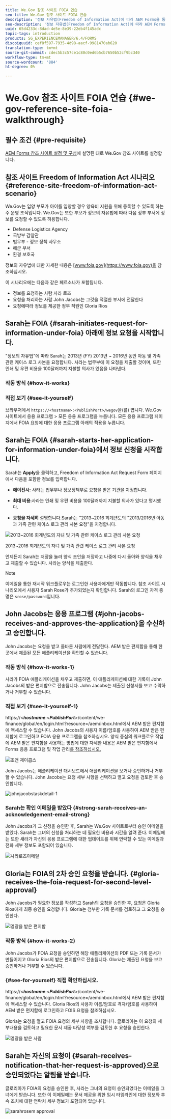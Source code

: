 ```yaml
---
title: We.Gov 참조 사이트 FOIA 연습
seo-title: We.Gov 참조 사이트 FOIA 연습
description: '정보 자유법(Freedom of Information Act)에 따라 AEM Forms을 통해 공공 기관이 개인 사용자가 요청한 정보를 어떻게 받고 제공할 수 있는지 알아보려면 We.Gov 참조 사이트 연습을 참조하십시오. '
seo-description: '정보 자유법(Freedom of Information Act)에 따라 AEM Forms을 통해 공공 기관이 개인 사용자가 요청한 정보를 어떻게 받고 제공할 수 있는지 알아보려면 We.Gov 참조 사이트 연습을 참조하십시오. '
uuid: 65d4233c-8dad-4e5e-8e39-22eb4f145adc
topic-tags: introduction
products: SG_EXPERIENCEMANAGER/6.4/FORMS
discoiquuid: cef8f597-7935-4d98-aacf-9981470ab620
translation-type: tm+mt
source-git-commit: cdec5b3c57ce1c80c0ed6b5cb7650b52cf9bc340
workflow-type: tm+mt
source-wordcount: '884'
ht-degree: 0%

---
```



# We.Gov 참조 사이트 FOIA 연습 {#we-gov-reference-site-foia-walkthrough}

## 필수 조건 {#pre-requisite}

[AEM Forms 참조 사이트 설정 및 구성](/help/forms/using/setup-reference-sites.md)에 설명된 대로 We.Gov 참조 사이트를 설정합니다.

## 참조 사이트 Freedom of Information Act 시나리오 {#reference-site-freedom-of-information-act-scenario}

We.Gov는 입양 부모가 아이를 입양할 경우 양육비 지원을 위해 등록할 수 있도록 하는 주 운영 조직입니다. We.Gov는 또한 부모가 정보의 자유법에 따라 다음 정부 부서에 정보를 요청할 수 있도록 허용합니다.

* Defense Logistics Agency
* 국방부 감찰관
* 법무부 - 정보 정책 사무소
* 해군 부서
* 환경 보호국

정보의 자유법에 대한 자세한 내용은 [www.foia.gov](https://www.foia.gov)을 참조하십시오.

이 시나리오에는 다음과 같은 페르소나가 포함됩니다.

* 정보를 요청하는 사람 사라 로즈
* 요청을 처리하는 사람 John Jacobs는 그것을 적절한 부서에 전달한다
* 요청에따라 정보를 제공한 정부 직원인 Gloria Rios

## Sarah는 FOIA {#sarah-initiates-request-for-information-under-foia} 아래에 정보 요청을 시작합니다.

&quot;정보의 자유법&quot;에 따라 Sarah는 2013년 (FY) 2013년 ~ 2016년 동안 아동 및 가족 관련 케이스 로그 사본을 요청합니다. 사라는 법무부에 이 요청을 제출할 것이며, 또한 인쇄 및 우편 비용을 100달러까지 지불할 의사가 있음을 나타낸다.

### 작동 방식 {#how-it-works}

### 직접 보기 {#see-it-yourself}

브라우저에서 `https://<hostname>:<PublishPort>/wegov`을(를) 엽니다. We.Gov 사이트에서 응용 프로그램 > 모든 응용 프로그램을 누릅니다. 모든 응용 프로그램 페이지에서 FOIA 요청에 대한 응용 프로그램 아래의 적용을 누릅니다.

## Sarah는 FOIA {#sarah-starts-her-application-for-information-under-foia}에서 정보 신청을 시작합니다.

Sarah는 **Apply**&#x200B;을 클릭하고, Freedom of Information Act Request Form 페이지에서 다음을 포함한 정보를 입력합니다.

* **에이전시:** 사라는 법무부나 정보정책부로 요청을 받은 기관을 지정합니다.

* **최대 비용**:사라는 인쇄 및 우편 비용을 100달러까지 지불할 의사가 있다고 명시했다.
* **요청을 자세히** 설명합니다.Sarah는 &quot;2013~2016 회계년도의 &quot;2013/2016년 아동과 가족 관련 케이스 로그 관리 사본 요청&quot;을 지정합니다.

![2013~2016 회계년도의 자녀 및 가족 관련 케이스 로그 관리 사본 요청](assets/sarahfiosform.png)

2013~2016 회계년도의 자녀 및 가족 관련 케이스 로그 관리 사본 요청

언제든지 Sarah는 저장을 눌러 양식 초안을 저장하고 나중에 다시 돌아와 양식을 채우고 제출할 수 있습니다. 사라는 양식을 제출한다.

>[!NOTE]
>
>이메일을 통한 재시작 워크플로우는 로그인한 사용자에게만 작동합니다. 참조 사이트 시나리오에서 사용자 Sarah Rose가 추가되었는지 확인합니다. Sarah의 로그인 자격 증명은 `srose/password`입니다.

## John Jacobs는 응용 프로그램 {#john-jacobs-receives-and-approves-the-application}을 수신하고 승인합니다.

John Jacobs는 요청을 받고 올바른 사람에게 전달한다. AEM 받은 편지함을 통해 한 곳에서 제출된 모든 애플리케이션을 확인할 수 있습니다.

### 작동 방식 {#how-it-works-1}

사라가 FOIA 애플리케이션을 채우고 제출하면, 이 애플리케이션에 대한 기록이 John Jacobs의 받은 편지함으로 전송됩니다. John Jacobs는 제출된 신청서를 보고 수락하거나 거부할 수 있습니다.

### 직접 보기 {#see-it-yourself-1}

https://&lt;***hostname***:&lt;***PublishPort***>/content/we-finance/global/en/login.html?resource=/aem/inbox.html에서 AEM 받은 편지함에 액세스할 수 있습니다. John Jacobs의 사용자 이름/암호를 사용하여 AEM 받은 편지함에 로그인하고 FOIA 응용 프로그램을 참조하십시오. 양식 중심의 워크플로우 작업에 AEM 받은 편지함을 사용하는 방법에 대한 자세한 내용은 AEM 받은 편지함에서 Forms 응용 프로그램 및 작업 관리[를 참조하십시오.](/help/forms/using/manage-applications-inbox.md)

![조앤 제이콥스](assets/johnjacobs.png)

John Jacobs는 애플리케이션 대시보드에서 애플리케이션을 보거나 승인하거나 거부할 수 있습니다. John Jacobs는 요청 세부 사항을 선택하고 열고 요청을 검토한 후 승인합니다.

![johnjacobstaskdetail-1](assets/johnjacobstaskdetail-1.png)

### <strong>Sarah는 확인 이메일을 받았다</strong> {#strong-sarah-receives-an-acknowledgement-email-strong}

John Jacobs가 그 신청을 승인한 후, Sarah는 We.Gov 사이트로부터 승인 이메일을 받았다. Sarah는 그녀의 신청을 처리하는 데 필요한 비용과 시간을 알려 준다. 이메일에는 또한 새라가 자신의 응용 프로그램에 대한 업데이트를 위해 연락할 수 있는 이메일과 전화 세부 정보도 포함되어 있습니다.

![사라로즈이메일](assets/sarahroseemail.png)

## Gloria는 FOIA의 2차 승인 요청을 받습니다. {#gloria-receives-the-foia-request-for-second-level-approval}

John Jacobs가 필요한 정보를 작성하고 Sarah의 요청을 승인한 후, 요청은 Gloria Rios에게 최종 승인을 요청합니다. Gloria는 첨부한 기록 문서를 검토하고 그 요청을 승인한다.

![영광을 받은 편지함](assets/gloriariosinbox.png)

### 작동 방식 {#how-it-works-2}

John Jacobs가 FOIA 요청을 승인하면 해당 애플리케이션의 PDF 또는 기록 문서가 만들어지고 Gloria Rios의 받은 편지함으로 전송됩니다. Gloria는 제출된 요청을 보고 승인하거나 거부할 수 있습니다.

### {#see-for-yourself} 직접 확인하십시오.

https://&lt;***hostname***:&lt;***PublishPort***>/content/we-finance/global/en/login.html?resource=/aem/inbox.html에서 AEM 받은 편지함에 액세스할 수 있습니다. Gloria Rios의 사용자 이름/암호로 격자/암호를 사용하여 AEM 받은 편지함에 로그인하고 FOIS 요청을 참조하십시오.

Gloria는 요청을 열고 FOIA 요청의 세부 사항을 조사합니다. 글로리아는 이 요청의 세부내용을 검토하고 필요한 문서 제공 타당성 여부를 검토한 후 요청을 승인한다.

![영광을 받은 사람](assets/gloriariosapproves.png)

## Sarah는 자신의 요청이 {#sarah-receives-notification-that-her-request-is-approved}으로 승인되었다는 알림을 받습니다.

글로리아가 FOIA의 요청을 승인한 후, 사라는 그녀의 요청이 승인되었다는 이메일을 그녀에게 받습니다. 또한 이 이메일에는 문서 제공을 위한 임시 타임라인에 대한 정보와 후속 조치에 대한 연락처 세부 정보가 포함되어 있습니다.

![sarahrosem approval](assets/sarahroseemailapproval.png)

